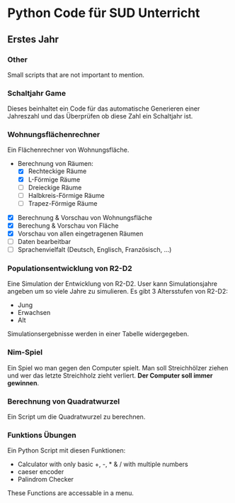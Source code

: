 # Python Code für SUD Unterricht
## Erstes Jahr

### Other
Small scripts that are not important to mention.

### Schaltjahr Game
Dieses beinhaltet ein Code für das automatische Generieren einer Jahreszahl und das Überprüfen ob diese Zahl ein Schaltjahr ist.

### Wohnungsflächenrechner
Ein Flächenrechner von Wohnungsfläche.
- Berechnung von Räumen:
  - [x] Rechteckige Räume
  - [x] L-Förmige Räume
  - [ ] Dreieckige Räume
  - [ ] Halbkreis-Förmige Räume
  - [ ] Trapez-Förmige Räume
- [x] Berechnung & Vorschau von Wohnungsfläche
- [x] Berechung & Vorschau von Fläche
- [x] Vorschau von allen eingetragenen Räumen
- [ ] Daten bearbeitbar
- [ ] Sprachenvielfalt (Deutsch, Englisch, Französisch, …)

### Populationsentwicklung von R2-D2
Eine Simulation der Entwicklung von R2-D2. User kann Simulationsjahre angeben um so viele Jahre zu simulieren. 
Es gibt 3 Altersstufen von R2-D2: 
- Jung
- Erwachsen
- Alt

Simulationsergebnisse werden in einer Tabelle widergegeben.

### Nim-Spiel
Ein Spiel wo man gegen den Computer spielt. Man soll Streichhölzer ziehen und wer das letzte Streichholz zieht verliert.
**Der Computer soll immer gewinnen**.

### Berechnung von Quadratwurzel
Ein Script um die Quadratwurzel zu berechnen.

### Funktions Übungen
Ein Python Script mit diesen Funktionen:
- Calculator with only basic +, -, * & / with multiple numbers
- caeser encoder
- Palindrom Checker

These Functions are accessable in a menu.
